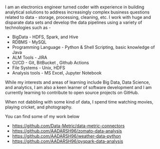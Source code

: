 
I am an electronics engineer turned coder with experience in building analytical solutions to address increasingly complex business questions related to data - storage, processing, cleaning, etc. I work with huge and disparate data sets and develop the data pipelines using a variety of technologies such as -

- BigData - HDFS, Spark, and Hive
- RDBMS - MySQL
- Programming Language - Python & Shell Scripting, basic knowledge of Java
- ALM Tools - JIRA
- CI/CD - Git, BitBucket , Github Actions
- File Systems - Unix, HDFS
- Analysis tools - MS Excel, Jupyter Notebook

While my interests and areas of learning include Big Data, Data Science, and analytics, I am also a keen learner of software development and I am currently learning to contribute to open source projects on GitHub.

When not dabbling with some kind of data, I spend time watching movies, playing cricket, and photography.

You can find some of my work below
- https://github.com/Data-Metric/data-metric-connectors
- https://github.com/AADARSH96/zomato-data-analysis
- https://github.com/AADARSH96/weather-data-python
- https://github.com/AADARSH96/pyspark-data-analysis

<!---
AADARSH96/AADARSH96 is a ✨ special ✨ repository because its `README.md` (this file) appears on your GitHub profile.
You can click the Preview link to take a look at your changes.
--->

